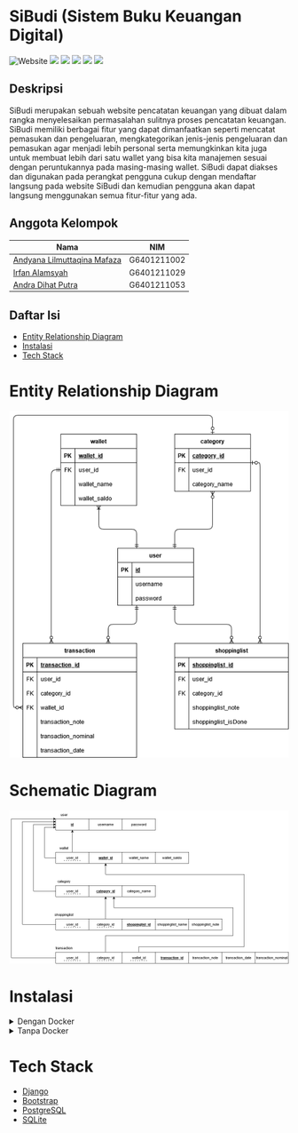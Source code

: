 # SiBudi (Sistem Buku Keuangan Digital)
![Website](https://img.shields.io/website?url=http%3A%2F%2F34.101.175.204%3A44444%2F)
![](https://img.shields.io/badge/Django-092E20?style=flat&logo=django&logoColor=white)
![](https://img.shields.io/badge/Bootstrap-563D7C?style=flat&&logo=bootstrap&logoColor=white)
![](https://img.shields.io/badge/PostgreSQL-316192?style=flat&&logo=postgresql&logoColor=white)
![](https://img.shields.io/badge/SQLite-07405E?style=flat&logo=sqlite&logoColor=white)
![](https://img.shields.io/badge/Google_Cloud-4285F4?style=flat&&logo=google-cloud&logoColor=white)
## Deskripsi
 SiBudi merupakan sebuah website pencatatan keuangan yang dibuat dalam rangka menyelesaikan permasalahan sulitnya proses pencatatan keuangan. SiBudi memiliki berbagai fitur yang dapat dimanfaatkan seperti mencatat pemasukan dan pengeluaran, mengkategorikan jenis-jenis pengeluaran dan pemasukan agar menjadi lebih personal serta memungkinkan kita juga untuk membuat lebih dari satu wallet yang bisa kita manajemen sesuai dengan peruntukannya pada masing-masing wallet. SiBudi dapat diakses dan digunakan pada perangkat pengguna cukup dengan mendaftar langsung pada website SiBudi dan kemudian pengguna akan dapat langsung menggunakan semua fitur-fitur yang ada.
## Anggota Kelompok
|Nama|NIM|
|--|--|
|[Andyana Lilmuttaqina Mafaza](https://github.com/andyanamafaza4)|G6401211002
|[Irfan Alamsyah](https://github.com/irfanalmsyah)|G6401211029|
|[Andra Dihat Putra](https://github.com/andradp)|G6401211053|

## Daftar Isi
- [Entity Relationship Diagram](#entity-relationship-diagram)
- [Instalasi](#instalasi)
- [Tech Stack](#tech-stack)

# Entity Relationship Diagram
![ERD](static/entityrelationaldiagram.png)

# Schematic Diagram
![Schematic Diagram](static/schematicdiagram.png)

# Instalasi
<details>
    <summary>Dengan Docker</summary>
    <p>

## Prasyarat
- [Docker](https://docs.docker.com/get-docker/)

### 1. Clone repository ini
```bash
git clone https://github.com/irfanalmsyah/projectBasisData.git
```
### 2. Masuk ke direktori repository
```bash
cd projectBasisData
```
### 3. Buat file `.env` dari file [`.env.example`](.env.example)
```bash
cp .env.example .env
```
### 4. Jalankan docker-compose
```bash
docker-compose up
```
> server akan berjalan di `http://localhost:44444`
</details>
<details>
    <summary>Tanpa Docker</summary>
    <p>

## Prasyarat
- Python 3.9 atau lebih tinggi
- PostgreSQL jika ingin menggunakan database PostgreSQL
### 1. Clone repository ini
```bash 
git clone https://github.com/irfanalmsyah/projectBasisData.git
```
### 2. Masuk ke direktori
```bash
cd projectBasisData
```
### 3. Install dependensi
```bash
pip3 install -r requirements.txt
```
atau
```bash
python3 -m pip install -r requirements.txt
```
### 4. Buat file .env sesuai dengan [`.env.example`](.env.example)
```bash
cp .env.example .env
```
### 5. Masuk ke direktori `backend`
```bash
cd backend
```
### 6. Migrasi database
```bash
python3 manage.py makemigrations && python3 manage.py migrate
```
## 7. Jalankan server
```bash
python3 manage.py runserver
```
> Server akan berjalan di `http://localhost:8000`</p>
</details>

# Tech Stack
- [Django](https://www.djangoproject.com/)
- [Bootstrap](https://getbootstrap.com/)
- [PostgreSQL](https://www.postgresql.org/)
- [SQLite](https://www.sqlite.org/index.html)




